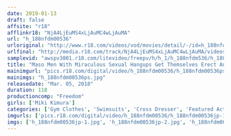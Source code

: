 ```yaml
---
date: 2019-01-13
draft: false
affsite: "r18"
afflinkr18: "NjA4LjEuMS4xLjAuMC4wLjAuMA"
url: "h_188nfdm00536"
urloriginal: "http://www.r18.com/videos/vod/movies/detail/-/id=h_188nfdm00536"
urlfinal: "http://media.r18.com/track/NjA4LjEuMS4xLjAuMC4wLjAuMA/videos/vod/movies/detail/-/id=h_188nfdm00536"
samplevid: "awspv3001.r18.com/litevideo/freepv/h/h_1/h_188nfdm536/h_188nfdm536_dmb_w.mp4"
title: "Maso Men With Miraculous Sexual Hangups Get Themselves Erect And Ejaculated By Cross-Dressers While Seriously Resisting And Fighting Back In Pain Miki Kimura"
mainimgurl: "pics.r18.com/digital/video/h_188nfdm00536/h_188nfdm00536ps.jpg"
mainimgs: "h_188nfdm00536ps.jpg"
releasedate: "Mar. 05, 2018"
duration: 118
productioncomp: "Freedom"
girls: ['Miki Kimura']
categories: ['Gym Clothes', 'Swimsuits', 'Cross Dresser', 'Featured Actress', 'Masochist Man', 'Anal Sex', 'Hi-Def']
imgurls: ['pics.r18.com/digital/video/h_188nfdm00536/h_188nfdm00536jp-1.jpg', 'pics.r18.com/digital/video/h_188nfdm00536/h_188nfdm00536jp-2.jpg', 'pics.r18.com/digital/video/h_188nfdm00536/h_188nfdm00536jp-3.jpg', 'pics.r18.com/digital/video/h_188nfdm00536/h_188nfdm00536jp-4.jpg', 'pics.r18.com/digital/video/h_188nfdm00536/h_188nfdm00536jp-5.jpg', 'pics.r18.com/digital/video/h_188nfdm00536/h_188nfdm00536jp-6.jpg', 'pics.r18.com/digital/video/h_188nfdm00536/h_188nfdm00536jp-7.jpg', 'pics.r18.com/digital/video/h_188nfdm00536/h_188nfdm00536jp-8.jpg', 'pics.r18.com/digital/video/h_188nfdm00536/h_188nfdm00536jp-9.jpg', 'pics.r18.com/digital/video/h_188nfdm00536/h_188nfdm00536jp-10.jpg', 'pics.r18.com/digital/video/h_188nfdm00536/h_188nfdm00536jp-11.jpg', 'pics.r18.com/digital/video/h_188nfdm00536/h_188nfdm00536jp-12.jpg', 'pics.r18.com/digital/video/h_188nfdm00536/h_188nfdm00536jp-13.jpg', 'pics.r18.com/digital/video/h_188nfdm00536/h_188nfdm00536jp-14.jpg', 'pics.r18.com/digital/video/h_188nfdm00536/h_188nfdm00536jp-15.jpg', 'pics.r18.com/digital/video/h_188nfdm00536/h_188nfdm00536jp-16.jpg', 'pics.r18.com/digital/video/h_188nfdm00536/h_188nfdm00536jp-17.jpg', 'pics.r18.com/digital/video/h_188nfdm00536/h_188nfdm00536jp-18.jpg', 'pics.r18.com/digital/video/h_188nfdm00536/h_188nfdm00536jp-19.jpg', 'pics.r18.com/digital/video/h_188nfdm00536/h_188nfdm00536jp-20.jpg']
imgs: ['h_188nfdm00536jp-1.jpg', 'h_188nfdm00536jp-2.jpg', 'h_188nfdm00536jp-3.jpg', 'h_188nfdm00536jp-4.jpg', 'h_188nfdm00536jp-5.jpg', 'h_188nfdm00536jp-6.jpg', 'h_188nfdm00536jp-7.jpg', 'h_188nfdm00536jp-8.jpg', 'h_188nfdm00536jp-9.jpg', 'h_188nfdm00536jp-10.jpg', 'h_188nfdm00536jp-11.jpg', 'h_188nfdm00536jp-12.jpg', 'h_188nfdm00536jp-13.jpg', 'h_188nfdm00536jp-14.jpg', 'h_188nfdm00536jp-15.jpg', 'h_188nfdm00536jp-16.jpg', 'h_188nfdm00536jp-17.jpg', 'h_188nfdm00536jp-18.jpg', 'h_188nfdm00536jp-19.jpg', 'h_188nfdm00536jp-20.jpg']
---
```

